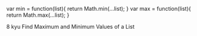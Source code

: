 var min = function(list){
  return  Math.min(...list);
}
var max = function(list){
  return Math.max(...list);
}


8 kyu
Find Maximum and Minimum Values of a List
